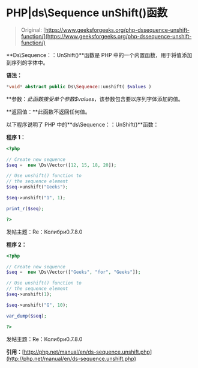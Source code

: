# PHP|ds\Sequence unShift()函数

> Original: [https://www.geeksforgeeks.org/php-dssequence-unshift-function/](https://www.geeksforgeeks.org/php-dssequence-unshift-function/)

**Ds\Sequence：：UnShift()**函数是 PHP 中的一个内置函数，用于将值添加到序列的字体中。

**语法：**

```php
*void* abstract public Ds\Sequence::unshift( $values )
```

**参数：**此函数接受单个参数*$values*，该参数包含要以序列字体添加的值。

**返回值：**此函数不返回任何值。

以下程序说明了 PHP 中的**ds\Sequence：：UnShift()**函数：

**程序 1：**

```php
<?php

// Create new sequence
$seq =  new \Ds\Vector([12, 15, 18, 20]);

// Use unshift() function to 
// the sequence element
$seq->unshift("Geeks");

$seq->unshift("1", 1);

print_r($seq);

?>
```

发帖主题：Re：Колибри0.7.8.0

**程序 2：**

```php
<?php

// Create new sequence
$seq =  new \Ds\Vector(["Geeks", "for", "Geeks"]);

// Use unshift() function to 
// the sequence element
$seq->unshift(1);

$seq->unshift("G", 10);

var_dump($seq);

?>
```

发帖主题：Re：Колибри0.7.8.0

**引用：**[http://php.net/manual/en/ds-sequence.unshift.php](http://php.net/manual/en/ds-sequence.unshift.php)